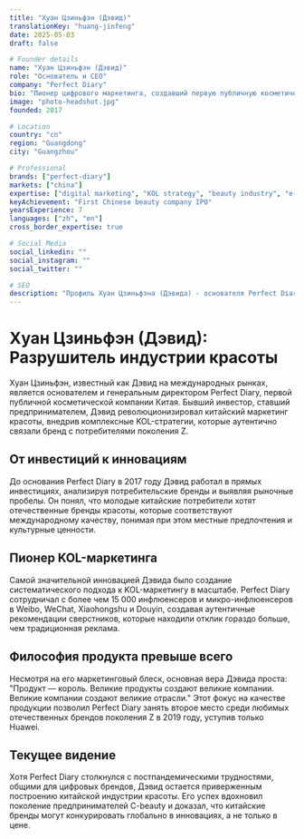 ```yaml
---
title: "Хуан Цзиньфэн (Дэвид)"
translationKey: "huang-jinfeng"
date: 2025-05-03
draft: false

# Founder details
name: "Хуан Цзиньфэн (Дэвид)"
role: "Основатель и CEO"
company: "Perfect Diary"
bio: "Пионер цифрового маркетинга, создавший первую публичную косметическую компанию Китая через инновационные KOL-стратегии."
image: "photo-headshot.jpg"
founded: 2017

# Location
country: "cn"
region: "Guangdong"
city: "Guangzhou"

# Professional
brands: ["perfect-diary"]
markets: ["china"]
expertise: ["digital marketing", "KOL strategy", "beauty industry", "e-commerce"]
keyAchievement: "First Chinese beauty company IPO"
yearsExperience: 7
languages: ["zh", "en"]
cross_border_expertise: true

# Social Media
social_linkedin: ""
social_instagram: ""
social_twitter: ""

# SEO
description: "Профиль Хуан Цзиньфэна (Дэвида) - основателя Perfect Diary, первой публичной косметической компании Китая, пионера KOL-маркетинга."
---
```


# Хуан Цзиньфэн (Дэвид): Разрушитель индустрии красоты

Хуан Цзиньфэн, известный как Дэвид на международных рынках, является основателем и генеральным директором Perfect Diary, первой публичной косметической компании Китая. Бывший инвестор, ставший предпринимателем, Дэвид революционизировал китайский маркетинг красоты, внедрив комплексные KOL-стратегии, которые аутентично связали бренд с потребителями поколения Z.

## От инвестиций к инновациям

До основания Perfect Diary в 2017 году Дэвид работал в прямых инвестициях, анализируя потребительские бренды и выявляя рыночные пробелы. Он понял, что молодые китайские потребители хотят отечественные бренды красоты, которые соответствуют международному качеству, понимая при этом местные предпочтения и культурные ценности.

## Пионер KOL-маркетинга

Самой значительной инновацией Дэвида было создание систематического подхода к KOL-маркетингу в масштабе. Perfect Diary сотрудничал с более чем 15 000 инфлюенсеров и микро-инфлюенсеров в Weibo, WeChat, Xiaohongshu и Douyin, создавая аутентичные рекомендации сверстников, которые находили отклик гораздо больше, чем традиционная реклама.

## Философия продукта превыше всего

Несмотря на его маркетинговый блеск, основная вера Дэвида проста: "Продукт — король. Великие продукты создают великие компании. Великие компании создают великие отрасли." Этот фокус на качестве продукции позволил Perfect Diary занять второе место среди любимых отечественных брендов поколения Z в 2019 году, уступив только Huawei.

## Текущее видение

Хотя Perfect Diary столкнулся с постпандемическими трудностями, общими для цифровых брендов, Дэвид остается приверженным построению китайской индустрии красоты. Его успех вдохновил поколение предпринимателей C-beauty и доказал, что китайские бренды могут конкурировать глобально в инновациях, а не только в цене.
